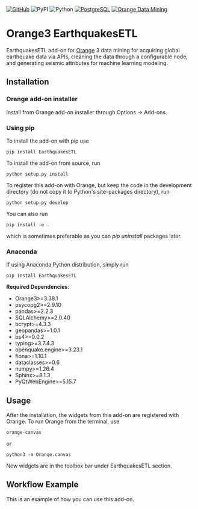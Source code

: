 [![GitHub](https://img.shields.io/badge/GitHub-Orange--EarthquakesETL-gray?labelColor=white&style=flat&logo=GitHub&logoColor=black&link=https://github.com/gualbe/orange-earthquakes-etl)](https://github.com/gualbe/orange-earthquakes-etl) ![PyPI](https://img.shields.io/badge/PyPI-Orange--EarthquakesETL-gray?labelColor=white&style=flat&logo=PyPI&logoColor=blue) ![Python](https://img.shields.io/badge/Python-3.10-grey?labelColor=yellow&style=flat&logo=Python) [![PostgreSQL](https://img.shields.io/badge/PostgreSQL-white?style=flat&logo=PostgreSQL&logoColor=blue&link=https://www.postgresql.org/)](https://www.postgresql.org/) [![Orange Data Mining](https://img.shields.io/badge/Orange%20Data%20Mining-3.38.1-grey?labelColor=orange&style=flat&link=https://orangedatamining.com/)](https://orangedatamining.com/)

Orange3 EarthquakesETL
===============

EarthquakesETL add-on for [Orange] 3 data mining for acquiring global earthquake data via APIs, cleaning the data through a configurable node, and generating seismic attributes for machine learning modeling.

[Orange]: https://orangedatamining.com/

Installation
------------

### Orange add-on installer

Install from Orange add-on installer through Options -> Add-ons.

### Using pip

To install the add-on with pip use

    pip install EarthquakesETL

To install the add-on from source, run

    python setup.py install

To register this add-on with Orange, but keep the code in the development directory (do not copy it to 
Python's site-packages directory), run

    python setup.py develop

You can also run

    pip install -e .

which is sometimes preferable as you can *pip uninstall* packages later.

### Anaconda

If using Anaconda Python distribution, simply run

    pip install EarthquakesETL

**Required Dependencies**:
* Orange3>=3.38.1
* psycopg2>=2.9.10
* pandas>=2.2.3
* SQLAlchemy>=2.0.40
* bcrypt>=4.3.3
* geopandas>=1.0.1
* bs4>=0.0.2
* typing>=3.7.4.3
* openquake.engine>=3.23.1
* fiona>=1.10.1
* dataclasses>=0.6
* numpy>=1.26.4
* Sphinx>=8.1.3
* PyQtWebEngine>=5.15.7

Usage
-----

After the installation, the widgets from this add-on are registered with Orange. To run Orange from the terminal,
use

    orange-canvas

or

    python3 -m Orange.canvas

New widgets are in the toolbox bar under EarthquakesETL section.

Workflow Example
-----
This is an example of how you can use this add-on.

